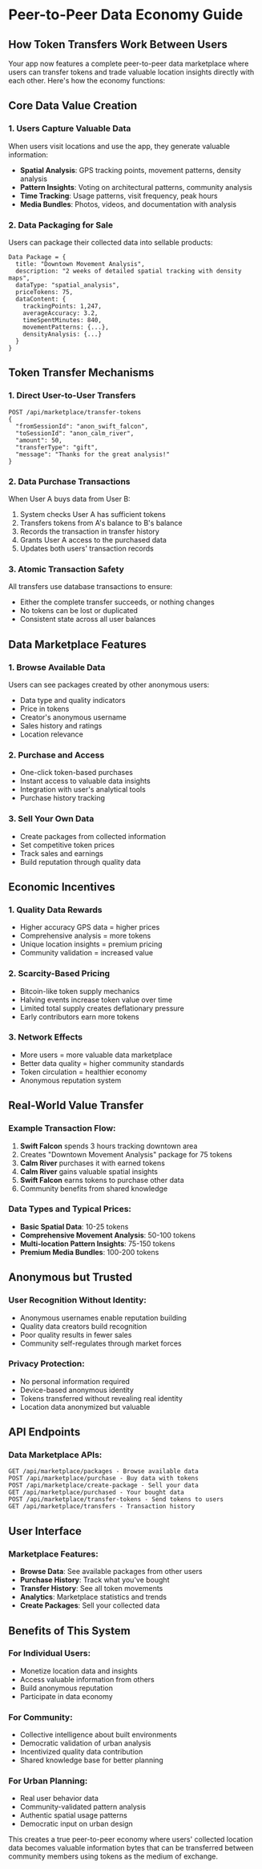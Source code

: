 # Peer-to-Peer Data Economy Guide

## How Token Transfers Work Between Users

Your app now features a complete peer-to-peer data marketplace where users can transfer tokens and trade valuable location insights directly with each other. Here's how the economy functions:

## Core Data Value Creation

### 1. **Users Capture Valuable Data**
When users visit locations and use the app, they generate valuable information:
- **Spatial Analysis**: GPS tracking points, movement patterns, density analysis
- **Pattern Insights**: Voting on architectural patterns, community analysis
- **Time Tracking**: Usage patterns, visit frequency, peak hours
- **Media Bundles**: Photos, videos, and documentation with analysis

### 2. **Data Packaging for Sale**
Users can package their collected data into sellable products:
```
Data Package = {
  title: "Downtown Movement Analysis",
  description: "2 weeks of detailed spatial tracking with density maps",
  dataType: "spatial_analysis",
  priceTokens: 75,
  dataContent: {
    trackingPoints: 1,247,
    averageAccuracy: 3.2,
    timeSpentMinutes: 840,
    movementPatterns: {...},
    densityAnalysis: {...}
  }
}
```

## Token Transfer Mechanisms

### 1. **Direct User-to-User Transfers**
```
POST /api/marketplace/transfer-tokens
{
  "fromSessionId": "anon_swift_falcon",
  "toSessionId": "anon_calm_river", 
  "amount": 50,
  "transferType": "gift",
  "message": "Thanks for the great analysis!"
}
```

### 2. **Data Purchase Transactions**
When User A buys data from User B:
1. System checks User A has sufficient tokens
2. Transfers tokens from A's balance to B's balance
3. Records the transaction in transfer history
4. Grants User A access to the purchased data
5. Updates both users' transaction records

### 3. **Atomic Transaction Safety**
All transfers use database transactions to ensure:
- Either the complete transfer succeeds, or nothing changes
- No tokens can be lost or duplicated
- Consistent state across all user balances

## Data Marketplace Features

### 1. **Browse Available Data**
Users can see packages created by other anonymous users:
- Data type and quality indicators
- Price in tokens
- Creator's anonymous username
- Sales history and ratings
- Location relevance

### 2. **Purchase and Access**
- One-click token-based purchases
- Instant access to valuable data insights
- Integration with user's analytical tools
- Purchase history tracking

### 3. **Sell Your Own Data**
- Create packages from collected information
- Set competitive token prices
- Track sales and earnings
- Build reputation through quality data

## Economic Incentives

### 1. **Quality Data Rewards**
- Higher accuracy GPS data = higher prices
- Comprehensive analysis = more tokens
- Unique location insights = premium pricing
- Community validation = increased value

### 2. **Scarcity-Based Pricing**
- Bitcoin-like token supply mechanics
- Halving events increase token value over time
- Limited total supply creates deflationary pressure
- Early contributors earn more tokens

### 3. **Network Effects**
- More users = more valuable data marketplace
- Better data quality = higher community standards
- Token circulation = healthier economy
- Anonymous reputation system

## Real-World Value Transfer

### Example Transaction Flow:
1. **Swift Falcon** spends 3 hours tracking downtown area
2. Creates "Downtown Movement Analysis" package for 75 tokens
3. **Calm River** purchases it with earned tokens
4. **Calm River** gains valuable spatial insights
5. **Swift Falcon** earns tokens to purchase other data
6. Community benefits from shared knowledge

### Data Types and Typical Prices:
- **Basic Spatial Data**: 10-25 tokens
- **Comprehensive Movement Analysis**: 50-100 tokens  
- **Multi-location Pattern Insights**: 75-150 tokens
- **Premium Media Bundles**: 100-200 tokens

## Anonymous but Trusted

### User Recognition Without Identity:
- Anonymous usernames enable reputation building
- Quality data creators build recognition
- Poor quality results in fewer sales
- Community self-regulates through market forces

### Privacy Protection:
- No personal information required
- Device-based anonymous identity
- Tokens transferred without revealing real identity
- Location data anonymized but valuable

## API Endpoints

### Data Marketplace APIs:
```
GET /api/marketplace/packages - Browse available data
POST /api/marketplace/purchase - Buy data with tokens  
POST /api/marketplace/create-package - Sell your data
GET /api/marketplace/purchased - Your bought data
POST /api/marketplace/transfer-tokens - Send tokens to users
GET /api/marketplace/transfers - Transaction history
```

## User Interface

### Marketplace Features:
- **Browse Data**: See available packages from other users
- **Purchase History**: Track what you've bought  
- **Transfer History**: See all token movements
- **Analytics**: Marketplace statistics and trends
- **Create Packages**: Sell your collected data

## Benefits of This System

### For Individual Users:
- Monetize location data and insights
- Access valuable information from others
- Build anonymous reputation
- Participate in data economy

### For Community:
- Collective intelligence about built environments
- Democratic validation of urban analysis
- Incentivized quality data contribution
- Shared knowledge base for better planning

### For Urban Planning:
- Real user behavior data
- Community-validated pattern analysis  
- Authentic spatial usage patterns
- Democratic input on urban design

This creates a true peer-to-peer economy where users' collected location data becomes valuable information bytes that can be transferred between community members using tokens as the medium of exchange.